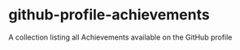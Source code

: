 # github-profile-achievements
A collection listing all Achievements available on the GitHub profile
